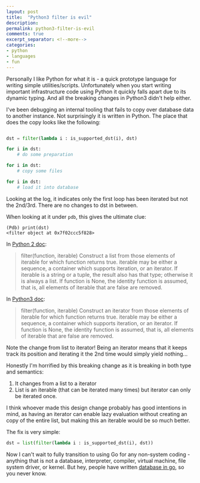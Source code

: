 ```yaml
---
layout: post
title:  "Python3 filter is evil"
description: 
permalink: python3-filter-is-evil 
comments: true
excerpt_separator: <!--more-->
categories:
- python 
- languages 
- fun 
---
```


Personally I like Python for what it is - a quick prototype language for writing simple utilities/scripts. Unfortunately when you start writing important infrastructure code using Python it quickly falls apart due to its dynamic typing. And all the breaking changes in Python3 didn't help either.

<!--more-->

I've been debugging an internal tooling that fails to copy over database data to another instance. Not surprisingly it is written in Python. The place that does the copy looks like the following:

```python

dst = filter(lambda i : is_supported_dst(i), dst)

for i in dst:
    # do some preparation

for i in dst:
    # copy some files

for i in dst:
    # load it into database
```

Looking at the log, it indicates only the first loop has been iterated but not the 2nd/3rd. There are no changes to dst in between. 

When looking at it under `pdb`, this gives the ultimate clue:

```
(Pdb) print(dst)
<filter object at 0x7f02ccc5f828>
```

In [Python 2 doc](https://docs.python.org/2/library/functions.html):

> filter(function, iterable)
> Construct a list from those elements of iterable for which function returns true. iterable may be either a sequence, a container which supports iteration, or an iterator. If iterable is a string or a tuple, the result also has that type; otherwise it is always a list. If function is None, the identity function is assumed, that is, all elements of iterable that are false are removed.

In [Python3 doc](https://docs.python.org/3/library/functions.html):

>filter(function, iterable)
>Construct an iterator from those elements of iterable for which function returns true. iterable may be either a sequence, a container which supports iteration, or an iterator. If function is None, the identity function is assumed, that is, all elements of iterable that are false are removed.

Note the change from list to iterator! Being an iterator means that it keeps track its position and iterating it the 2nd time would simply yield nothing...

Honestly I'm horrified by this breaking change as it is breaking in both type and semantics:
1. It changes from a list to a iterator
2. List is an iterable (that can be iterated many times) but iterator can only be iterated once. 

I think whoever made this design change probably has good intentions in mind, as having an iterator can enable lazy evaluation without creating an copy of the entire list, but making this an iterable would be so much better.

The fix is very simple: 

```python
dst = list(filter(lambda i : is_supported_dst(i), dst))
```

Now I can't wait to fully transition to using Go for any non-system coding - anything that is not a database, interpreter, compiler, virtual machine, file system driver, or kernel. But hey, people have written [database in go](https://github.com/cockroachdb/cockroach), so you never know.